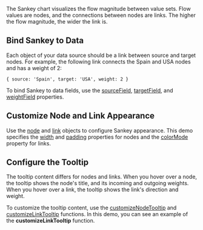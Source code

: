 The Sankey chart visualizes the flow magnitude between value sets. Flow values are nodes, and the connections between nodes are links. The higher the flow magnitude, the wider the link is.
<!--split-->

## Bind Sankey to Data

Each object of your data source should be a link between source and target nodes. For example, the following link connects the Spain and USA nodes and has a weight of 2:

    { source: 'Spain', target: 'USA', weight: 2 }

To bind Sankey to data fields, use the [sourceField](/Documentation/ApiReference/UI_Components/dxSankey/Configuration/#sourceField), [targetField](/Documentation/ApiReference/UI_Components/dxSankey/Configuration/#targetField), and [weightField](/Documentation/ApiReference/UI_Components/dxSankey/Configuration/#weightField) properties.

## Customize Node and Link Appearance

Use the [node](/Documentation/ApiReference/UI_Components/dxSankey/Configuration/node/) and [link](/Documentation/ApiReference/UI_Components/dxSankey/Configuration/link/) objects to configure Sankey appearance. This demo specifies the [width](/Documentation/ApiReference/UI_Components/dxSankey/Configuration/node/#width) and [padding](/Documentation/ApiReference/UI_Components/dxSankey/Configuration/node/#padding) properties for nodes and the [colorMode](/Documentation/ApiReference/UI_Components/dxSankey/Configuration/link/#colorMode) property for links.

## Configure the Tooltip

The tooltip content differs for nodes and links. When you hover over a node, the tooltip shows the node's title, and its incoming and outgoing weights. When you hover over a link, the tooltip shows the link's direction and weight. 

To customize the tooltip content, use the [customizeNodeTooltip](/Documentation/ApiReference/UI_Components/dxSankey/Configuration/tooltip/#customizeNodeTooltip) and [customizeLinkTooltip](/Documentation/ApiReference/UI_Components/dxSankey/Configuration/tooltip/#customizeLinkTooltip) functions. In this demo, you can see an example of the **customizeLinkTooltip** function.